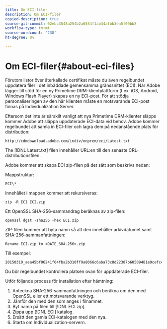 ```yaml
---
title: Om ECI-filer
description: Om ECI-filer
copied-description: true
source-git-commit: 02ebc3548a254b2a6554f1ab34afbb3ea5f09bb8
workflow-type: tm+mt
source-wordcount: '238'
ht-degree: 0%

---
```


# Om ECI-filer{#about-eci-files}

Förutom listor över återkallade certifikat måste du även regelbundet uppdatera filer i det inbäddade gemensamma gränssnittet (ECI). När Adobe lägger till stöd för en ny Primetime DRM-klientplattform (t.ex. iOS, Android, Windows Flash Player) skapas en ny ECI-post. För att stödja personaliseringen av den här klienten måste en motsvarande ECI-post finnas på Individualization Server.

Eftersom det inte är särskilt vanligt att nya Primetime DRM-klienter släpps kommer Adobe att släppa uppdaterade ECI-data vid behov. Adobe kommer regelbundet att samla in ECI-filer och lagra dem på nedanstående plats för distribution:

```
http://cdmdownload.adobe.com/indiv/onprem/eci/Latest.txt
```

The [!DNL Latest.txt] filen innehåller URL:en till den senaste CRL-distributionsfilen.

Adobe kommer att skapa ECI zip-filen på det sätt som beskrivs nedan:

Mappstruktur:

```
ECI\*
```

Innehållet i mappen kommer att rekursiveras:

```
zip -R ECI ECI.zip
```

Ett OpenSSL SHA-256-sammandrag beräknas av zip-filen:

```
openssl dgst -sha256 -hex ECI.zip
```

ZIP-filen kommer att byta namn så att den innehåller arkivdatumet samt SHA-256-sammanfattningen:

```
Rename ECI.zip to <DATE_SHA-256>.zip
```

Till exempel:

```
20150310_aea45bf06241f04fba2b310ff9a8066c6aba73c8d22387b60509481e9cefc43e.zip
```

Du bör regelbundet kontrollera platsen ovan för uppdaterade ECI-filer.

Utför följande process för installation efter hämtning:

1. Anteckna SHA-256-sammanfattningen och beräkna om den med OpenSSL eller ett motsvarande verktyg.
1. Jämför den med den som anges i filnamnet.
1. Byt namn på filen till [!DNL ECI.zip].
1. Zippa upp [!DNL ECI] katalog.
1. Ersätt den gamla ECI-katalogen med den nya.
1. Starta om Individualization-servern.
